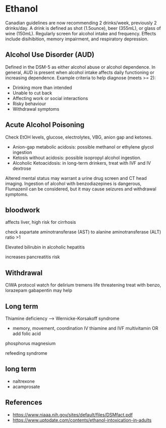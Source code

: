 # Ethanol
Canadian guidelines are now recommending 2 drinks/week, previously 2 drinks/day. A drink is defined as shot (1.5ounce), beer (355mL), or glass of wine (150mL). Regularly screen for alcohol intake and frequency. Effects include disihibition, memory impairment, and respiratory depression.

## Alcohol Use Disorder (AUD)
Defined in the DSM-5 as either alcohol abuse or alcohol dependence. In general, AUD is present when alcohol intake affects daily functioning or increasing dependence. Example criteria to help diagnose (meets >= 2):

- Drinking more than intended
- Unable to cut back
- Affecting work or social interactions
- Risky behaviour
- Withdrawal symptoms

## Acute Alcohol Poisoning
Check EtOH levels, glucose, electrolytes, VBG, anion gap and ketones.
- Anion-gap metabolic acidosis: possible methanol or ethylene glycol ingestion
- Ketosis without acidosis: possible isopropyl alcohol ingestion.
- Alcoholic Ketoacidosis: in long-term drinkers, treat with IVF and IV dextrose

Altered mental status may warrant a urine drug screen and CT head imaging. Ingestion of alcohol with benzodiazepines is dangerous, Flumazenil can be considered, but it may cause seizures and withdrawal symptoms.

## bloodwork
affects liver, high risk for cirrhosis

check aspartate aminotransferase (AST) to alanine aminotransferase (ALT) ratio >1

Elevated bilirubin in alcoholic hepatitis

increases pancreatitis risk

## Withdrawal
CIWA protocol
watch for delirium tremens
life threatening
treat with benzo, lorazepam
gabapentin may help

## Long term
Thiamine deficiency --> Wernicke-Korsakoff syndrome 
- memory, movement, coordination
IV thiamine and IVF
multivitamin OR add folic acid

phosphorus
magnesium

refeeding syndrome

## long term
- naltrexone
- acamprosate


## References
- https://www.niaaa.nih.gov/sites/default/files/DSMfact.pdf
- https://www.uptodate.com/contents/ethanol-intoxication-in-adults
